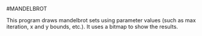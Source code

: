 #MANDELBROT

This program draws mandelbrot sets using parameter values (such as max iteration, x and y bounds, etc.). It uses a bitmap to show the results.
